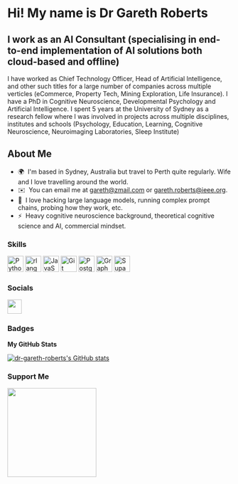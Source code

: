 Hi! My name is Dr Gareth Roberts
=========================================================================================================================================

I work as an AI Consultant (specialising in end-to-end implementation of AI solutions both cloud-based and offline)
-------------------------

I have worked as Chief Technology Officer, Head of Artificial Intelligence, and other such titles for a large number of companies across multiple verticles (eCommerce, Property Tech, Mining Exploration, Life Insurance).
I have a PhD in Cognitive Neuroscience, Developmental Psychology and Artificial Intelligence. I spent 5 years at the University of Sydney as a research fellow where I was involved in projects across multiple disciplines, institutes and schools (Psychology, Education, Learning, Cognitive Neuroscience, Neuroimaging Laboratories, Sleep Institute)

About Me
-------------------------
* 🌍  I'm based in Sydney, Australia but travel to Perth quite regularly. Wife and I love travelling around the world.
* ✉️  You can email me at [gareth@zmail.com](mailto:gareth@zmail.com) or [gareth.roberts@ieee.org](mailto:gareth.roberts@ieee.org).
* 🧠  I love hacking large language models, running complex prompt chains, probing how they work, etc.
* ⚡  Heavy cognitive neuroscience background, theoretical cognitive science and AI, commercial mindset.

### Skills

<p align="left">
<a href="https://www.python.org/" target="_blank" rel="noreferrer"><img src="https://raw.githubusercontent.com/danielcranney/readme-generator/main/public/icons/skills/python-colored.svg" width="36" height="36" alt="Python" /></a>
<a href="https://www.r-project.org/" target="_blank" rel="noreferrer"><img src="https://raw.githubusercontent.com/danielcranney/readme-generator/main/public/icons/skills/rlang-colored.svg" width="36" height="36" alt="rlang" /></a>
<a href="https://developer.mozilla.org/en-US/docs/Web/JavaScript" target="_blank" rel="noreferrer"><img src="https://raw.githubusercontent.com/danielcranney/readme-generator/main/public/icons/skills/javascript-colored.svg" width="36" height="36" alt="JavaScript" /></a>
<a href="https://git-scm.com/" target="_blank" rel="noreferrer"><img src="https://raw.githubusercontent.com/danielcranney/readme-generator/main/public/icons/skills/git-colored.svg" width="36" height="36" alt="Git" /></a>
<a href="https://www.postgresql.org/" target="_blank" rel="noreferrer"><img src="https://raw.githubusercontent.com/danielcranney/readme-generator/main/public/icons/skills/postgresql-colored.svg" width="36" height="36" alt="PostgreSQL" /></a>
<a href="https://graphql.org/" target="_blank" rel="noreferrer"><img src="https://raw.githubusercontent.com/danielcranney/readme-generator/main/public/icons/skills/graphql-colored.svg" width="36" height="36" alt="GraphQL" /></a>
<a href="https://supabase.io/" target="_blank" rel="noreferrer"><img src="https://raw.githubusercontent.com/danielcranney/readme-generator/main/public/icons/skills/supabase-colored.svg" width="36" height="36" alt="Supabase" /></a>
</p>

### Socials

<a href="https://www.twitter.com/Gar3th_Roberts" target="_blank" rel="noreferrer"><img src="https://raw.githubusercontent.com/danielcranney/readme-generator/main/public/icons/socials/twitter.svg" width="32" height="32" /></a></p>

### Badges

<b>My GitHub Stats</b>

<a href="http://www.github.com/dr-gareth-roberts"><img src="https://github-readme-stats.vercel.app/api?username=dr-gareth-roberts&show_icons=true&hide=&count_private=true&title_color=0891b2&text_color=ffffff&icon_color=0891b2&bg_color=1c1917&hide_border=true&show_icons=true" alt="dr-gareth-roberts's GitHub stats" /></a>

### Support Me

<a href="https://www.buymeacoffee.com/gareth"><img src="https://cdn.buymeacoffee.com/buttons/v2/default-yellow.png" width="200" /></a>
